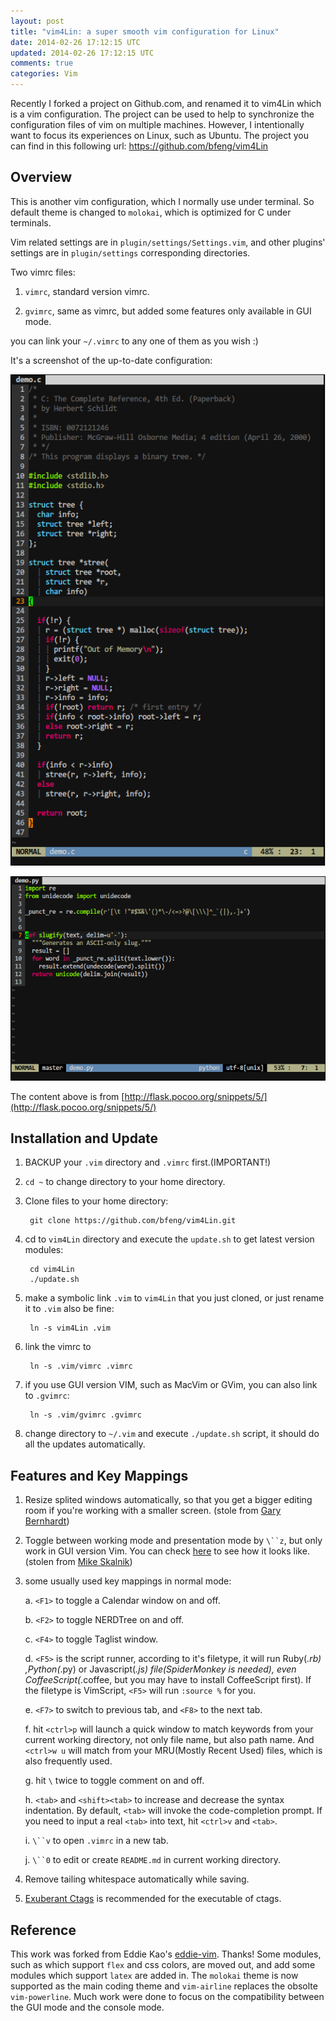 ```yaml
---
layout: post
title: "vim4Lin: a super smooth vim configuration for Linux"
date: 2014-02-26 17:12:15 UTC
updated: 2014-02-26 17:12:15 UTC
comments: true
categories: Vim
---
```


Recently I forked a project on Github.com, and renamed it to vim4Lin which is a vim configuration. The project can be used to help to synchronize the configuration files of vim on multiple machines. However, I intentionally want to focus its experiences on Linux, such as Ubuntu.
The project you can find in this following url: https://github.com/bfeng/vim4Lin

## Overview
This is another vim configuration, which I normally use under terminal. So default theme is changed to `molokai`, which is optimized for C under terminals.

Vim related settings are in `plugin/settings/Settings.vim`, and other plugins' settings are in `plugin/settings` corresponding directories.

Two vimrc files:

1. `vimrc`, standard version vimrc.

2. `gvimrc`, same as vimrc, but added some features only available in GUI mode.

you can link your `~/.vimrc` to any one of them as you wish :)

It's a screenshot of the up-to-date configuration:

![image](https://github.com/bfeng/vim4Lin/blob/master/screenshots/Screenshot-c.png?raw=true)

![image](https://github.com/bfeng/vim4Lin/blob/master/screenshots/Screenshot-python.png?raw=true)

The content above is from [http://flask.pocoo.org/snippets/5/](http://flask.pocoo.org/snippets/5/)

## Installation and Update

1. BACKUP your `.vim` directory and `.vimrc` first.(IMPORTANT!)

2. `cd ~` to change directory to your home directory.

3. Clone files to your home directory:

        git clone https://github.com/bfeng/vim4Lin.git

4. cd to `vim4Lin` directory and execute the `update.sh` to get latest version modules:

        cd vim4Lin
        ./update.sh

5. make a symbolic link `.vim` to `vim4Lin` that you just cloned, or just rename it to `.vim` also be fine:

        ln -s vim4Lin .vim

6. link the vimrc to

        ln -s .vim/vimrc .vimrc

7. if you use GUI version VIM, such as MacVim or GVim, you can also link to `.gvimrc`:

        ln -s .vim/gvimrc .gvimrc

8. change directory to `~/.vim` and execute `./update.sh` script, it should do all the updates automatically.

## Features and Key Mappings

1. Resize splited windows automatically, so that you  get a bigger editing room if you're working with a smaller screen. (stole from [Gary Bernhardt](https://github.com/garybernhardt))

2. Toggle between working mode and presentation mode by `\``z`, but only work in GUI version Vim. You can check [here](http://blog.eddie.com.tw/2012/03/14/switch-to-presentation-mode/) to see how it looks like. (stolen from [Mike Skalnik](https://github.com/skalnik))

3. some usually used key mappings in normal mode:

    a. `<F1>` to toggle a Calendar window on and off.

    b. `<F2>` to toggle NERDTree on and off.

    c. `<F4>` to toggle Taglist window.

    d. `<F5>` is the script runner, according to it's filetype, it will run Ruby(*.rb) ,Python(*.py) or Javascript(*.js) file(SpiderMonkey is needed), even CoffeeScript(*.coffee, but you may have to install CoffeeScript first). If the filetype is VimScript, `<F5>` will run `:source %` for you.

    e. `<F7>` to switch to previous tab, and `<F8>` to the next tab.

    f. hit `<ctrl>p` will launch a quick window to match keywords from your current working directory, not only file name, but also path name. And `<ctrl>w u` will match from your MRU(Mostly Recent Used) files, which is also frequently used.

    g. hit `\` twice to toggle comment on and off.

    h. `<tab>` and `<shift><tab>` to increase and decrease the syntax indentation. By default, `<tab>` will invoke the code-completion prompt. If you need to input a real `<tab>` into text, hit `<ctrl>v` and `<tab>`.

    i. `\``v` to open `.vimrc` in a new tab.

    j. `\``0` to edit or create `README.md` in current working directory.

4. Remove tailing whitespace automatically while saving.
5. [Exuberant Ctags](http://ctags.sourceforge.net/) is recommended for the executable of ctags.

## Reference
This work was forked from Eddie Kao's [eddie-vim](https://github.com/kaochenlong/eddie-vim). Thanks!
Some modules, such as which support `flex` and css colors, are moved out, and add some modules which support `latex` are added in.
The `molokai` theme is now supported as the main coding theme and `vim-airline` replaces the obsolte `vim-powerline`. Much work were done to focus on the compatibility between the GUI mode and the console mode.

